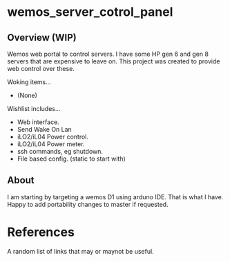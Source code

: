 # wemos_server_cotrol_panel

## Overview (WIP)

Wemos web portal to control servers. I have some HP gen 6 and gen 8 servers that are expensive to leave on. This project was created to provide web control over these.

Woking items...

 * (None)

Wishlist includes...

 * Web interface.
 * Send Wake On Lan
 * iLO2/iL04 Power control.
 * iLO2/iL04 Power meter.
 * ssh commands, eg shutdown. 
 * File based config. (static to start with)

## About

I am starting by targeting a wemos D1 using arduno IDE. That is what I have. Happy to add portability changes to master if requested.

# References

A random list of links that may or maynot be useful.



 

